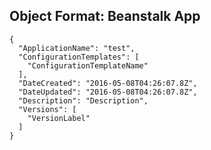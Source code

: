 
## Object Format: Beanstalk App

    {
      "ApplicationName": "test",
      "ConfigurationTemplates": [
        "ConfigurationTemplateName"
      ],
      "DateCreated": "2016-05-08T04:26:07.8Z",
      "DateUpdated": "2016-05-08T04:26:07.8Z",
      "Description": "Description",
      "Versions": [
        "VersionLabel"
      ]
    }
